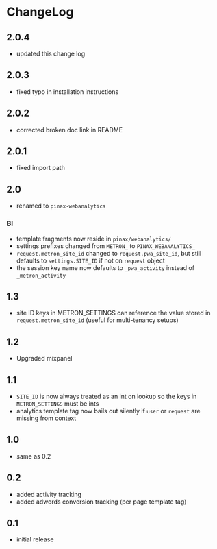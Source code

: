 # ChangeLog


## 2.0.4

- updated this change log

## 2.0.3

- fixed typo in installation instructions

## 2.0.2

- corrected broken doc link in README

## 2.0.1

- fixed import path

## 2.0

- renamed to `pinax-webanalytics`

### BI

- template fragments now reside in `pinax/webanalytics/`
- settings prefixes changed from `METRON_` to `PINAX_WEBANALYTICS_`
- `request.metron_site_id` changed to `request.pwa_site_id`, but still defaults to `settings.SITE_ID` if not on `request` object
- the session key name now defaults to `_pwa_activity` instead of `_metron_activity`

## 1.3

- site ID keys in METRON_SETTINGS can reference the value stored in
  ``request.metron_site_id`` (useful for multi-tenancy setups)

## 1.2

- Upgraded mixpanel

## 1.1

- ``SITE_ID`` is now always treated as an int on lookup so the keys in
  ``METRON_SETTINGS`` must be ints
- analytics template tag now bails out silently if ``user`` or ``request`` are
  missing from context


## 1.0

- same as 0.2

## 0.2

- added activity tracking
- added adwords conversion tracking (per page template tag)

## 0.1

- initial release
